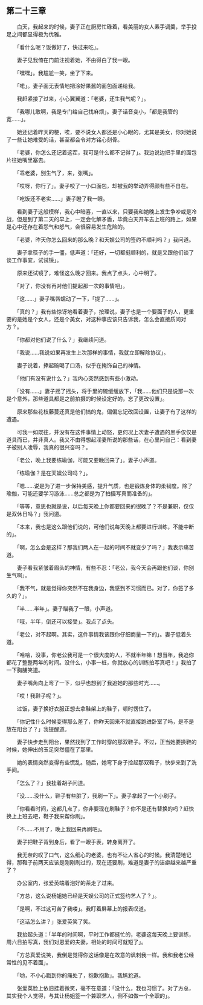 ## 第二十三章

　　白天，我起来的时候，妻子正在厨房忙碌着，看美丽的女人素手调羹，举手投足之间都显得极为优雅。

　　「看什么呢？饭做好了，快过来吃」。

　　妻子见我倚在门前注视着她，不由得白了我一眼。

　　「嘿嘿」。我尴尬一笑，坐了下来。

　　「喏」。妻子面无表情地把涂好果酱的面包面递给我。

　　我赶紧接了过来，小心翼翼道：「老婆，还生我气呢？」。

　　「我哪儿敢啊，我是专门给自己找麻烦」。妻子话音变小，「都是我管的宽……」。

　　她还记着昨天的梗，唉，要不说女人都还是小心眼的，尤其是美女，你对她说了一些让她难受的话，甚至都会令对方铭心刻骨。

　　「老婆，你怎么还记着这茬，我可是什么都不记得了」。我边说边把手里的面包片往她嘴里塞去。

　　「乖老婆，别生气了，来，张嘴」。

　　「哎呀，你行了」。妻子咬了一小口面包，却被我的举动弄得颇有些不自在。

　　「吃饭还不老实……」妻子瞪了我一眼。

　　看到妻子这般模样，我心中暗喜，一直以来，只要我和她晚上发生争吵或是冷战，但是到了第二天的早上，一定会化解矛盾，毕竟白天开车去上班的路上，如果是心中还存在着怨气和怒气，会很容易发生危险的。

　　「老婆，昨天你怎么回来的那么晚？和天娱公司的签约不顺利吗？」我问道。

　　妻子拿筷子的手一僵，低声道：「还好，一切都挺顺利的，就是又跟他们谈了谈工作事宜，试试镜」。

　　原来还试镜了，难怪这么晚才回来。我点了点头，心中明了。

　　「对了，你没有再对他们提起那一次的事情吧」。

　　「这……」妻子嘴唇蠕动了一下，「提了……」。

　　「真的？」我有些惊讶地看着妻子，按理说，妻子也是一个要面子的人，更重要的是她是个女人，还是个美女，对这种事应该只告诉我，怎么会直接质问对方？。

　　「你都对他们说了什么？」我继续问道。

　　「我说……我说如果再发生上次那样的事情，我就立即解除协议」。

　　妻子说着，捧起碗喝了口汤，似乎在掩饰自己的神情。

　　「他们有没有说什么？」我内心突然感到有些小激动。

　　「没有……」妻子摇了摇头，将手里的碗缓缓放下，「我……他们只是说那一次是个意外，那些道具都是之前拍摄的时候设定好的，忘了更改设置」。

　　原来那些花枝藤蔓还真是他们搞的鬼，偏偏忘记改回设置，让妻子有了这样的遭遇。

　　可我一如既往，并没有在这件事情上动怒，更何况上次妻子遭遇的黑手仅仅是道具而已，并非真人。我又不由得想起淫妻所说的那些话，在心里问自己：看到妻子被别人凌辱，我真的很兴奋吗？。

　　「老公，晚上我要练瑜伽，可能又要晚回来了」。妻子小声道。

　　「练瑜伽？是在天娱公司吗？」。

　　「嗯……说是为了进一步保持美感，提升气质，也是锻炼身体的柔韧度。除了瑜伽，可能还要学习游泳……总之都是为了拍摄写真而准备的」。

　　「等等，意思也就是说，以后每天晚上你都要回来的很晚了？不是兼职，仅仅是双休日吗？」我问道。

　　「本来，我也是这么跟他们说的，可他们说每天晚上都要进行训练，不能中断的」。

　　「啊，怎么会是这样？那我们两人在一起的时间不就变少了吗？」我表示痛苦道。

　　妻子看我紧皱着眉头的神情，有些不忍：「老公，我今天会再跟他们谈，你别生气啊」。

　　「我不气，就是觉得你突然不在我身边，我感到不习惯而已。对了，你签了多久的？」。

　　「半……半年」。妻子瞄我了一眼，小声道。

　　「哦，半年，倒还可以接受」。我点了点头。

　　「老公，对不起啊。其实，这件事情我该跟你仔细商量一下的」。妻子低着头道。

　　「哈哈，没事，你老公我可是一个很大度的人，不就半年嘛！想当年，我追你都花了整整两年的时间。没什么，小事一桩，你就放心的训练拍写真吧！」我拍了一下胸脯笑道。

　　妻子嘴角向上弯了一下，似乎也想到了我追她的那些时光……。

　　「哎！我鞋子呢？」。

　　过饭，妻子换好衣服正想去拿鞋架上的鞋子，顿时愣住了。

　　「你记性什么时候变得那么差了，你昨天回来不就直接跑进卧室了吗，是不是放在阳台了？」我提醒道。

　　妻子快步走到阳台，果然找到了工作时穿的那双鞋子。不过，正当她要换鞋的时候，她伸出的玉足突然僵在了那里。

　　她的表情突然变得有些慌乱。随后，她弯下身子捡起那双鞋子，快步来到了洗手间。

　　「怎么了？」我挂着胡子问道。

　　「没……没什么，鞋子有些脏了，我刷一下」。妻子拿起了一个小刷子。

　　「你看看时间，这都几点了，你非要现在刷鞋子？你不是还有替换的吗？赶快换上上班去吧，鞋子我来帮你刷」。

　　「不……不用了，晚上我回来再刷吧」。

　　妻子把鞋子背到身后，看了一眼手表，转身离开了。

　　我无奈的叹了口气，这么细心的老婆，也有不让人省心的时候。我清楚地记得，那鞋子前两天应该是刚刚刷过的，现在还要刷，难道是妻子的洁癖越来越严重了？

　　办公室内，张爱英端着泡好的茶走了过来。

　　「方总，这么说杨姐她已经是天娱公司的正式签约艺人了？」。

　　「是啊，不过这可苦了我喽」。我盯着屏幕上的报表叹道。

　　「这话怎么讲？」张爱英笑了笑。

　　我抬起头道：「半年的时间啊，平时工作都挺忙的，老婆这每天晚上要训练，周六日拍写真，我们对恩爱的夫妻，相处的时间可就短了」。

　　「方总真爱说笑，我倒是觉得你这话像是在故意的讽刺我一样。我和我老公经常性的见不着面」。

　　「哟，不小心戳到你的痛处了，抱歉抱歉」。我尴尬道。

　　张爱英脸上依旧挂着微笑，毫不在意道：「没什么，我也习惯了。对了方总，其实我个人觉得，与其让杨姐签一个兼职艺人，倒不如做一个全职的」。

